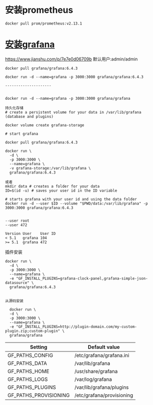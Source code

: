 # 安装prometheus
```
docker pull prom/prometheus:v2.13.1
```
# [安装grafana](https://grafana.com/docs/installation/docker/)
https://www.jianshu.com/p/7e7e0d06709b
默认用户:admin/admin
```
docker pull grafana/grafana:6.4.3

docker run -d --name=grafana -p 3000:3000 grafana/grafana:6.4.3

---------------------


docker run -d --name=grafana -p 3000:3000 grafana/grafana

持久化存储
# create a persistent volume for your data in /var/lib/grafana (database and plugins)

docker volume create grafana-storage

# start grafana

docker pull grafana/grafana:6.4.3

docker run \
  -d \
  -p 3000:3000 \
  --name=grafana \
  -v grafana-storage:/var/lib/grafana \
  grafana/grafana:6.4.3

或者
mkdir data # creates a folder for your data
ID=$(id -u) # saves your user id in the ID variable

# starts grafana with your user id and using the data folder
docker run -d --user $ID --volume "$PWD/data:/var/lib/grafana" -p 3000:3000 grafana/grafana:6.4.3


--user root
--user 472

Version	User	User ID
< 5.1	grafana	104
>= 5.1	grafana	472
```
插件安装
```
docker run \
  -d \
  -p 3000:3000 \
  --name=grafana \
  -e "GF_INSTALL_PLUGINS=grafana-clock-panel,grafana-simple-json-datasource" \
  grafana/grafana:6.4.3


从源码安装

  docker run \
  -d \
  -p 3000:3000 \
  --name=grafana \
  -e "GF_INSTALL_PLUGINS=http://plugin-domain.com/my-custom-plugin.zip;custom-plugin" \
  grafana/grafana
```
Setting	| Default value
-|-
GF_PATHS_CONFIG | 	/etc/grafana/grafana.ini
GF_PATHS_DATA	| /var/lib/grafana
GF_PATHS_HOME	| /usr/share/grafana
GF_PATHS_LOGS	| /var/log/grafana
GF_PATHS_PLUGINS	| /var/lib/grafana/plugins
GF_PATHS_PROVISIONING	| /etc/grafana/provisioning